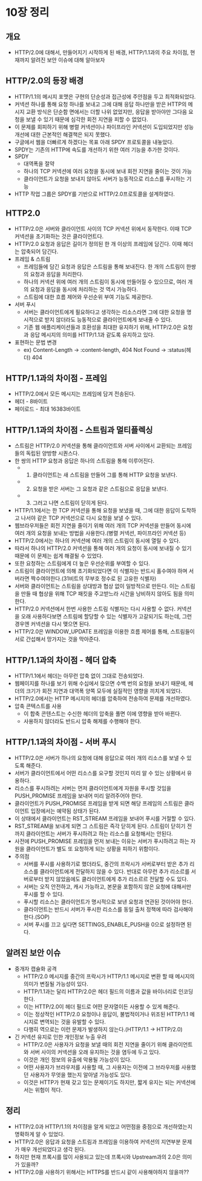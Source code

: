 # 10장 정리

## 개요
- HTTP/2.0에 대해서, 만들어지기 시작하게 된 배경, HTTP/1.1과의 주요 차이점, 현재까지 알려진 보안 이슈에 대해 알아보자

## HTTP/2.0의 등장 배경
- HTTP/1.1의 메시지 포맷은 구현의 단순성과 접근성에 주안점을 두고 최적화되었다.
- 커넥션 하나를 통해 요청 하나를 보내고 그에 대해 응답 하나만을 받은 HTTP의 메시지 교환 방식은 단순함 면에서는 더할 나위 없었지만, 응답을 받아야만 그다음 요청을 보낼 수 있기 때문에 심각한 회전 지연을 피할 수 없었다.
- 이 문제를 회피하기 위해 병렬 커넥션이나 파이프라인 커넥션이 도입되었지만 성능 개선에 대한 근본적인 해결책은 되지 못했다.
- 구글에서 웹을 더빠르게 하겠다는 목표 아래 SPDY 프로토콜을 내놓았다.
- SPDY는 기존의 HTTP에 속도를 개선하기 위한 여러 기능을 추가한 것이다.
- SPDY
    - 대역폭을 절약
    - 하나의 TCP 커넥션에 여러 요청을 동시에 보내 회전 지연을 줄이는 것이 가능
    - 클라이언트가 요청을 보내지 않아도 서버가 능동적으로 리소스를 푸시하는 기능
- HTTP 작업 그룹은 SPDY를 기반으로 HTTP/2.0프로토콜을 설계하였다.

## HTTP2.0 
- HTTP/2.0은 서버와 클라이언트 사이의 TCP 커넥션 위에서 동작한다. 이때 TCP 커넥션을 초기화하는 것은 클라이언트다.
- HTTP/2.0 요청과 응답은 길이가 정의된 한 개 이상의 프레임에 담긴다. 이때 헤더는 압축되어 담긴다.
- 프레임 & 스트림
    - 프레임들에 담긴 요청과 응답은 스트림을 통해 보내진다. 한 개의 스트림이 한쌍의 요청과 응답을 처리한다.
    - 하나의 커넥션 위에 여러 개의 스트림이 동시에 만들어질 수 있으므로, 여러 개의 요청과 응답을 동시에 처리하는 것 역시 가능하다.
    - 스트림에 대한 흐름 제어와 우선순위 부여 기능도 제공한다.
- 서버 푸시 
    - 서버는 클라이언트에게 필요하다고 생각하는 리소스라면 그에 대한 요청을 명시적으로 받지 않더라도 능동적으로 클라이언트에게 보내줄 수 있다.
    - 기존 웹 애플리케이션들과 호환성을 최대한 유지하기 위해, HTTP/2.0은 요청과 응답 메시지의 의미를 HTTP/1.1과 같도록 유지하고 있다.
- 표현하는 문법 변경
    - ex) Content-Length -> :content-length, 404 Not Found -> :status(헤더) 404

## HTTP/1.1과의 차이점 - 프레임
- HTTP/2.0에서 모든 메시지는 프레임에 담겨 전송된다.
- 헤더 - 8바이트
- 페이로드 - 최대 16383바이트

## HTTP/1.1과의 차이점 - 스트림과 멀티플렉싱
- 스트림은 HTTP/2.0 커넥션을 통해 클라이언트와 서버 사이에서 교환되는 프레임들의 독립된 양방향 시퀀스다.
- 한 쌍의 HTTP 요청과 응답은 하나의 스트림을 통해 이루어진다.
    - 1. 클라이언트는 새 스트림을 만들어 그를 통해 HTTP 요청을 보낸다.
    - 2. 요청을 받은 서버는 그 요청과 같은 스트림으로 응답을 보낸다.
    - 3. 그러고 나면 스트림이 닫히게 된다.
- HTTP/1.1에서는 한 TCP 커넥션을 통해 요청을 보냈을 때, 그에 대한 응답이 도착하고 나서야 같은 TCP 커넥션으로 다시 요청을 보낼 수 있다.
- 웹브라우저들은 회전 지연을 줄이기 위해 여러 개의 TCP 커넥션을 만들어 동시에 여러 개의 요청을 보내는 방법을 사용한다.(병렬 커넥션, 파이프라인 커넥션 등)
- HTTP/2.0에서는 하나의 커넥션에 여러 개의 스트림이 동시에 열릴 수 있다.
- 따라서 하나의 HTTP/2.0 커넥션을 통해 여러 개의 요청이 동시에 보내질 수 있기 때문에 이 문제는 쉽게 해결될 수 있었다.
- 또한 요청하는 스트림에게 더 높은 우선순위를 부여할 수 있다.
- 스트림이 클라이언트에 의해 초기화되었다면 이 식별자는 반드시 홀수여야 하며 서버라면 짝수여야한다.(31비트의 무부호 정수로 된 고유한 식별자)
- 서버와 클라이언트는 스트림을 상대방과 협상 없이 일방적으로 만든다. 이는 스트림을 만들 때 협상을 위해 TCP 패킷을 주고받느라 시간을 낭비하지 않아도 됨을 의미한다.
- HTTP/2.0 커넥션에서 한번 사용한 스트림 식별자는 다시 사용할 수 없다. 커넥션을 오래 사용하다보면 스트림에 할당할 수 있는 식별자가 고갈되기도 하는데, 그런 경우엔 커넥션을 다시 맺으면 된다.
- HTTP/2.0은 WINDOW_UPDATE 프레임을 이용한 흐름 제어를 통해, 스트림들이 서로 간섭해서 망가지는 것을 막아준다.

## HTTP/1.1과의 차이점 - 헤더 압축
- HTTP/1.1에서 헤더는 아무런 압축 없이 그대로 전송되었다.
- 웹페이지를 하나를 보기 위해 수십에서 많으면 수백 번의 요청을 보내기 때문에, 헤더의 크기가 회전 지연과 대역폭 양쪽 모두에 실질적인 영향을 끼치게 되었다.
- HTTP/2.0에서는 HTTP 메시지의 헤더를 압축하여 전송하여 문제를 개선하였다.
- 압축 콘텍스트를 사용
    - 이 합축 콘텐스트는 수신한 헤더의 압축을 풀면 이에 영향을 받아 바뀐다.
    - 사용하지 않더라도 반드시 압축 해제를 수행해야 한다.

## HTTP/1.1과의 차이점 - 서버 푸시
- HTTP/2.0은 서버가 하나의 요청에 대해 응답으로 여러 개의 리소스를 보낼 수 있도록 해준다.
- 서버가 클라이언트에서 어떤 리소스를 요구할 것인지 미리 알 수 있는 상황에서 유용하다.
- 리소스를 푸시하려는 서버는 먼저 클라이언트에게 자원을 푸시할 것임을 PUSH_PROMISE 프레임을 보내어 미리 알려주어야 한다.
- 클라이언트가 PUSH_PROMISE 프레임을 받게 되면 해당 프레임의 스트림은 클라이언트 입장에서는 예약됨 상태가 된다.
- 이 상태에서 클라이언트는 RST_STREAM 프레임을 보내어 푸시를 거절할 수 있다.
- RST_STREAM을 보내게 되면 그 스트림은 즉각 닫히게 된다. 스트림이 닫히기 전까지 클라이언트는 서버가 푸시하려고 하는 리소스를 요청해서는 안된다.
- 사전에 PUSH_PROMISE 프레임을 먼저 보내는 이유는 서버가 푸시하려고 하는 자원을 클라이언트가 별도 또 요청하게 되는 상황을 피하기 위함이다.
- 주의점
    - 서버를 푸시를 사용하기로 했더라도, 중간의 프락시가 서버로부터 받은 추가 리소스를 클라이언트에게 전달하지 않을 수 있다. 반대로 아무런 추가 리소르를 서버로부터 받지 않았음에도 클라이언트에게 추가 리소르르 전달할 수도 있다.
    - 서버는 오직 안전하고, 캐시 가능하고, 본문을 포함하지 않은 요청에 대해서만 푸시를 할 수 있다.
    - 푸시할 리소스는 클라이언트가 명시적으로 보낸 요청과 연관된 것이어야 한다.
    - 클라이언트는 반드시 서버가 푸시한 리소스를 동일 출처 정책에 따라 검사해야 한다.(SOP)
    - 서버 푸시를 끄고 싶다면 SETTINGS_ENABLE_PUSH을 0으로 설정하면 된다.

## 알려진 보안 이슈
- 중개자 캡슐화 공격
    - HTTP/2.0 메시지를 중간의 프락시가 HTTP/1.1 메시지로 변환 할 때 메시지의 의미가 변질될 가능성이 있다.
    - HTTP/1.1과는 달리 HTTP/2.0은 헤더 필드의 이름과 값을 바이너리로 인코딩 한다.
    - 이는 HTTP/2.0이 헤더 필드로 어떤 문자열이든 사용할 수 있게 해준다.
    - 이는 정상적인 HTTP/2.0 요청이나 응답이, 불법적이거나 위조된 HTTP/1.1 메시지로 변역되는 것을 유발할 수 있다.
    - 다행히 역으로는 이런 문제가 발생하지 않는다.(HTTP/1.1 -> HTTP/2.0)
- 긴 커넥션 유지로 인한 개인정보 누출 우려
    - HTTP/2.0은 사용자가 요청을 보낼 때의 회전 지연을 줄이기 위해 클라이언트와 서버 사이의 커넥션을 오래 유지하는 것을 염두에 두고 있다.
    - 이것은 개인 정보의 유출에 악용될 가능성이 있다. 
    - 어떤 사용자가 브라우저를 사용할 때, 그 사용자는 이전에 그 브라우저를 사용했던 사용자가 무엇을 했는지 알아낼 가능성도 있다.
    - 이것은 HTTP가 현재 갖고 있는 문제이기도 하지만, 짧게 유지는 되는 커넥션에서는 위험이 적다.

## 정리
- HTTP/2.0과 HTTP/1.1의 차이점을 알게 되었고 어떤점을 중점으로 개선하였는지 명확하게 알 수 있었다.
- HTTP/2.0은 응답과 요청을 스트림과 프레임을 이용하여 커넥션의 지연부분 문제가 매우 개선되었다고 생각 된다.
- 하지만 현재 프록시를 많이 사용되고 있는데 프록시와 Upstream과의 2.0은 의미가 있을까?
- HTTP/2.0을 사용하기 위해서는 HTTPS를 반드시 같이 사용해야하지 않을까??
